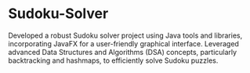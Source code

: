 # Sudoku-Solver
Developed a robust Sudoku solver project using Java tools and libraries, incorporating JavaFX for a user-friendly graphical interface. Leveraged advanced Data Structures and Algorithms (DSA) concepts, particularly backtracking and hashmaps, to efficiently solve Sudoku puzzles.
